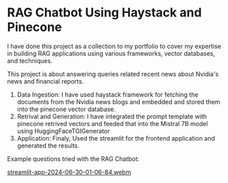 # RAG Chatbot Using Haystack and Pinecone

I have done this project as a collection to my portfolio to cover my expertise in building RAG applications using various frameworks, vector databases, and techniques.

This project is about answering queries related recent news about Nvidia's news and financial reports. 
  1. Data Ingestion: I have used haystack framework for fetching the documents from the Nvidia news blogs and embedded and stored them into the pinecone vector database.
  2. Retrival and Generation: I have integrated the prompt template with pinecone retrived vectors and feeded that into the Mistral 7B model using HuggingFaceTGIGenerator
  3. Application: Finaly, Used the streamlit for the frontend application and generated the results.

 Example questions tried with the RAG Chatbot:
 
[streamlit-app-2024-06-30-01-06-84.webm](https://github.com/pavannagula/RAG-Application-Using-Mistral-and-Haystack/assets/39379433/2fda1103-eef9-4498-994e-15439d9639a8)
